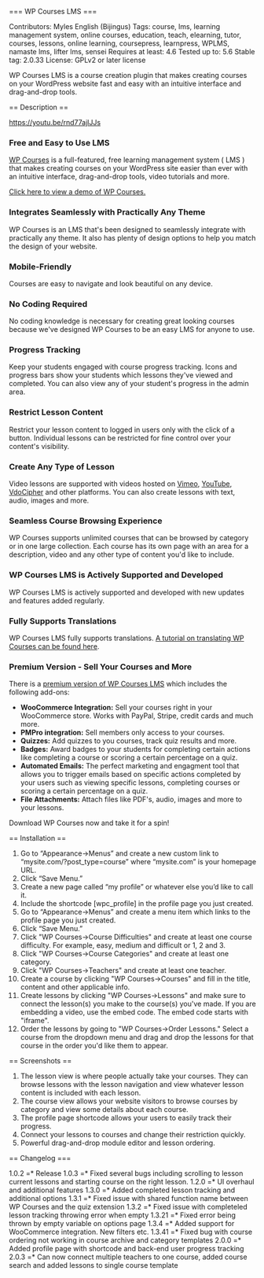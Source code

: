 === WP Courses LMS ===

Contributors: Myles English (Bijingus)
Tags: course, lms, learning management system, online courses, education, teach, elearning, tutor, courses, lessons, online learning, coursepress, learnpress, WPLMS, namaste lms, lifter lms, sensei
Requires at least: 4.6
Tested up to: 5.6
Stable tag: 2.0.33
License: GPLv2 or later license

WP Courses LMS is a course creation plugin that makes creating courses on your WordPress website fast and easy with an intuitive interface and drag-and-drop tools.

== Description ==

https://youtu.be/rnd77ajlJJs

<h3>Free and Easy to Use LMS</h3>

<a href="https://wpcoursesplugin.com">WP Courses</a> is a full-featured, free learning management system ( LMS ) that makes creating courses on your WordPress site easier than ever with an intuitive interface, drag-and-drop tools, video tutorials and more.

<a href="https://wpcoursesplugin.com/course/">Click here to view a demo of WP Courses.</a>

<h3>Integrates Seamlessly with Practically Any Theme</h3>

WP Courses is an LMS that's been designed to seamlessly integrate with practically any theme.  It also has plenty of design options to help you match the design of your website.

<h3>Mobile-Friendly</h3>

Courses are easy to navigate and look beautiful on any device.

<h3>No Coding Required</h3>

No coding knowledge is necessary for creating great looking courses because we've designed WP Courses to be an easy LMS for anyone to use.

<h3>Progress Tracking</h3>

Keep your students engaged with course progress tracking.  Icons and progress bars show your students which lessons they've viewed and completed.  You can also view any of your student's progress in the admin area.

<h3>Restrict Lesson Content</h3>

Restrict your lesson content to logged in users only with the click of a button.  Individual lessons can be restricted for fine control over your content's visibility.

<h3>Create Any Type of Lesson</h3>

Video lessons are supported with videos hosted on <a href="https://vimeo.com/">Vimeo</a>, <a href="https://youtube.com">YouTube</a>, <a href="https://www.vdocipher.com/">VdoCipher</a> and other platforms.  You can also create lessons with text, audio, images and more.

<h3>Seamless Course Browsing Experience</h3>

WP Courses supports unlimited courses that can be browsed by category or in one large collection.  Each course has its own page with an area for a description, video and any other type of content you'd like to include.

<h3>WP Courses LMS is Actively Supported and Developed</h3>

WP Courses LMS is actively supported and developed with new updates and features added regularly.

<h3>Fully Supports Translations</h3>

WP Courses LMS fully supports translations.  <a href="https://wpcoursesplugin.com/lesson/how-to-translate-wp-courses/">A tutorial on translating WP Courses can be found here</a>.

<h3>Premium Version - Sell Your Courses and More</h3>

There is a <a href="https://wpcoursesplugin.com/wp-courses-premium">premium version of WP Courses LMS</a> which includes the following add-ons:

<ul>
	<li><b>WooCommerce Integration:</b> Sell your courses right in your WooCommerce store.  Works with PayPal, Stripe, credit cards and much more.</li>
	<li><b>PMPro integration:</b> Sell members only access to your courses.</li>
	<li><b>Quizzes:</b> Add quizzes to you courses, track quiz results and more.</li>
	<li><b>Badges:</b> Award badges to your students for completing certain actions like completing a course or scoring a certain percentage on a quiz.</li>
	<li><b>Automated Emails:</b> The perfect marketing and engagment tool that allows you to trigger emails based on specific actions completed by your users such as viewing specific lessons, completing courses or scoring a certain percentage on a quiz.</li>
	<li><b>File Attachments:</b> Attach files like PDF's, audio, images and more to your lessons.</li>
</ul>

Download WP Courses now and take it for a spin!

== Installation ==

1. Go to “Appearance->Menus” and create a new custom link to “mysite.com/?post_type=course” where “mysite.com” is your homepage URL.
2. Click “Save Menu.”
3. Create a new page called “my profile” or whatever else you’d like to call it.
4. Include the shortcode [wpc_profile] in the profile page you just created.
5. Go to “Appearance->Menus” and create a menu item which links to the profile page you just created.
6. Click “Save Menu.”
7. Click "WP Courses->Course Difficulties" and create at least one course difficulty.  For example, easy, medium and difficult or 1, 2 and 3.
8. Click "WP Courses->Course Categories" and create at least one category.
9. Click "WP Courses->Teachers" and create at least one teacher.
10. Create a course by clicking "WP Courses->Courses" and fill in the title, content and other applicable info.
11. Create lessons by clicking "WP Courses->Lessons" and make sure to connect the lesson(s) you make to the course(s) you've made.  If you are embedding a video, use the embed code.  The embed code starts with "iframe".
11. Order the lessons by going to "WP Courses->Order Lessons."  Select a course from the dropdown menu and drag and drop the lessons for that course in the order you'd like them to appear.

== Screenshots ==

1. The lesson view is where people actually take your courses.  They can browse lessons with the lesson navigation and view whatever lesson content is included with each lesson.
2. The course view allows your website visitors to browse courses by category and view some details about each course. 
3. The profile page shortcode allows your users to easily track their progress.
4. Connect your lessons to courses and change their restriction quickly.
5. Powerful drag-and-drop module editor and lesson ordering.

== Changelog === 

1.0.2 =* Release
1.0.3 =* Fixed several bugs including scrolling to lesson current lessons and starting course on the right lesson.
1.2.0 =* UI overhaul and additional features
1.3.0 =* Added completed lesson tracking and additional options
1.3.1 =* Fixed issue with shared function name between WP Courses and the quiz extension
1.3.2 =* Fixed issue with completeled lesson tracking throwing error when empty
1.3.21 =* Fixed error being thrown by empty variable on options page
1.3.4 =* Added support for WooCommerce integration.  New filters etc.
1.3.41 =* Fixed bug with course ordering not working in course archive and category templates
2.0.0 =* Added profile page with shortcode and back-end user progress tracking
2.0.3 =* Can now connect multiple teachers to one course, added course search and added lessons to single course template
